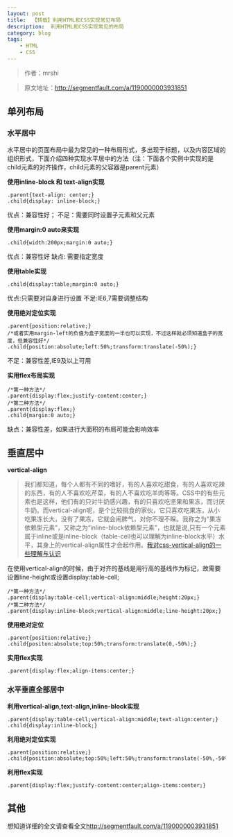 ```yaml
---
layout: post
title:  【转载】利用HTML和CSS实现常见布局
description:  利用HTML和CSS实现常见的布局
category: blog
tags:
    - HTML
    - CSS
---
```


>作者：mrshi

>原文地址：<a href="http://segmentfault.com/a/1190000003931851">http://segmentfault.com/a/1190000003931851</a>

## 单列布局
### 水平居中

水平居中的页面布局中最为常见的一种布局形式，多出现于标题，以及内容区域的组织形式，下面介绍四种实现水平居中的方法（注：下面各个实例中实现的是child元素的对齐操作，child元素的父容器是parent元素）

**使用inline-block 和 text-align实现**

    .parent{text-align: center;}
    .child{display: inline-block;}

优点：兼容性好；
不足：需要同时设置子元素和父元素

**使用margin:0 auto来实现**

    .child{width:200px;margin:0 auto;}

优点：兼容性好
缺点: 需要指定宽度

**使用table实现**

    .child{display:table;margin:0 auto;}

优点:只需要对自身进行设置
不足:IE6,7需要调整结构

**使用绝对定位实现**

    .parent{position:relative;}
    /*或者实用margin-left的负值为盒子宽度的一半也可以实现，不过这样就必须知道盒子的宽度，但兼容性好*/
    .child{position:absolute;left:50%;transform:translate(-50%);}

不足：兼容性差,IE9及以上可用

**实用flex布局实现**

    /*第一种方法*/
    .parent{display:flex;justify-content:center;}
    /*第二种方法*/
    .parent{display:flex;}
    .child{margin:0 auto;}

缺点：兼容性差，如果进行大面积的布局可能会影响效率

## 垂直居中

**vertical-align**

>我们都知道，每个人都有不同的嗜好，有的人喜欢吃甜食，有的人喜欢吃辣的东西，有的人不喜欢吃芹菜，有的人不喜欢吃羊肉等等。CSS中的有些元素也是这样，他们有的只对牛奶感兴趣，有的只喜欢吃坚果和果冻，而讨厌牛奶。而vertical-align呢，是个比较挑食的家伙，它只喜欢吃果冻，从小吃果冻长大，没有了果冻，它就会闹脾气，对你不理不睬。我称之为“果冻依赖型元素”，又称之为“inline-block依赖型元素”，也就是说,只有一个元素属于inline或是inline-block（table-cell也可以理解为inline-block水平）水平，其身上的vertical-align属性才会起作用。<a href="http://www.zhangxinxu.com/wordpress/2010/05/%E6%88%91%E5%AF%B9css-vertical-align%E7%9A%84%E4%B8%80%E4%BA%9B%E7%90%86%E8%A7%A3%E4%B8%8E%E8%AE%A4%E8%AF%86%EF%BC%88%E4%B8%80%EF%BC%89/">我对css-vertical-align的一些理解与认识</a>

在使用vertical-align的时候，由于对齐的基线是用行高的基线作为标记，故需要设置line-height或设置display:table-cell;

    /*第一种方法*/
    .parent{display:table-cell;vertical-align:middle;height:20px;}
    /*第二种方法*/
    .parent{display:inline-block;vertical-align:middle;line-height:20px;}

**使用绝对定位**

    .parent{position:relative;}
    .child{positon:absolute;top:50%;transform:translate(0,-50%);}

**实用flex实现**

    .parent{display:flex;align-items:center;}

### 水平垂直全部居中

**利用vertical-align,text-align,inline-block实现**

    .parent{display:table-cell;vertical-align:middle;text-align:center;}
    .child{display:inline-block;}

**利用绝对定位实现**

    .parent{position:relative;}
    .child{position:absolute;top:50%;left:50%;transform:translate(-50%,-50%);}

**利用flex实现**

    .parent{display:flex;justify-content:center;align-items:center;}

## 其他

想知道详细的全文请查看全文<a href="http://segmentfault.com/a/1190000003931851">http://segmentfault.com/a/1190000003931851</a>
